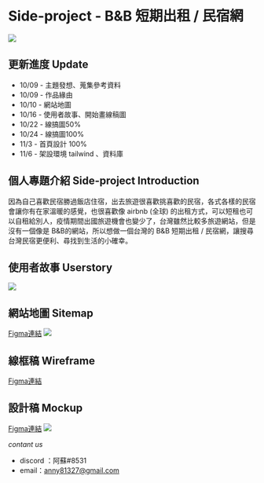 #  Side-project - B&B 短期出租 / 民宿網
![](https://i.imgur.com/06Inylz.jpg)


## 更新進度 Update

- 10/09  - 主題發想、蒐集參考資料
- 10/09  - 作品緣由
- 10/10  - 網站地圖
- 10/16  - 使用者故事、開始畫線稿圖
- 10/22  - 線搞圖50%
- 10/24  - 線搞圖100%
- 11/3   - 首頁設計 100%
- 11/6   - 架設環境 tailwind 、資料庫

## 個人專題介紹 Side-project Introduction
因為自己喜歡民宿勝過飯店住宿，出去旅遊很喜歡挑喜歡的民宿，各式各樣的民宿會讓你有在家溫暖的感覺，也很喜歡像 airbnb (全球) 的出租方式，可以短租也可以自租給別人，疫情期間出國旅遊機會也變少了，台灣雖然比較多旅遊網站，但是沒有一個像是 B&B的網站，所以想做一個台灣的 B&B 短期出租 / 民宿網，讓搜尋台灣民宿更便利、尋找到生活的小確幸。

## 使用者故事 Userstory
![](https://i.imgur.com/M7iEXAU.png)

## 網站地圖 Sitemap 
[Figma連結](https://www.figma.com/file/u2xvEpI76ET9kVV3O378LS/Side-project---B-%26-B-%E7%9F%AD%E6%9C%9F%E5%87%BA%E7%A7%9F%2F-%E6%B0%91%E5%AE%BF%E7%B6%B2?node-id=0%3A1)
![](https://i.imgur.com/gqQKzhK.png)

## 線框稿 Wireframe
[Figma連結](https://www.figma.com/file/0LcZ1Dn6qx5v6UWZZ7iTeX/Side-project---B-%26-B-%E7%9F%AD%E6%9C%9F%E5%87%BA%E7%A7%9F%2F-%E6%B0%91%E5%AE%BF%E7%B6%B2?node-id=13%3A4)

## 設計稿 Mockup
[Figma連結](https://www.figma.com/file/0LcZ1Dn6qx5v6UWZZ7iTeX/Side-project---B-%26-B-%E7%9F%AD%E6%9C%9F%E5%87%BA%E7%A7%9F%2F-%E6%B0%91%E5%AE%BF%E7%B6%B2?node-id=21%3A2)
![](https://i.imgur.com/OCyDBmU.jpg)


*contant us* 
- discord ：阿蘇#8531
- email：anny81327@gmail.com
